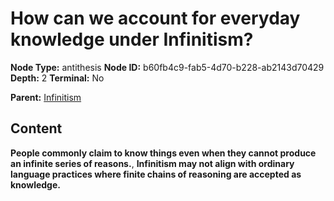 # How can we account for everyday knowledge under Infinitism?

**Node Type:** antithesis
**Node ID:** b60fb4c9-fab5-4d70-b228-ab2143d70429
**Depth:** 2
**Terminal:** No

**Parent:** [Infinitism](infinitism.md)

## Content

**People commonly claim to know things even when they cannot produce an infinite series of reasons.**, **Infinitism may not align with ordinary language practices where finite chains of reasoning are accepted as knowledge.**
